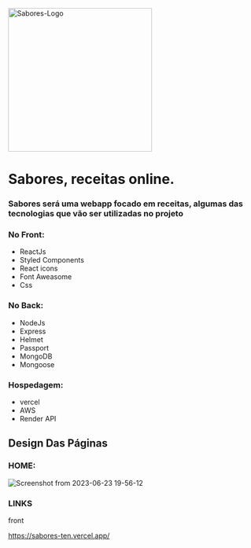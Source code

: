 
<img width="292" alt="Sabores-Logo" src="https://github.com/wal-wizard/Sabores/assets/82295321/6820a157-b0ec-4fd6-b916-4de192f3c9d7">  

# Sabores, receitas online.

### Sabores será uma webapp focado em receitas, algumas das tecnologias que vão ser utilizadas no projeto
### No Front:
  - ReactJs
  - Styled Components
  - React icons
  - Font Aweasome
  - Css

### No Back:
  - NodeJs
  - Express
  - Helmet
  - Passport
  - MongoDB
  - Mongoose

### Hospedagem:
  - vercel
  - AWS
  - Render API
    
## Design Das Páginas
### HOME:

![Screenshot from 2023-06-23 19-56-12](https://github.com/wal-wizard/Sabores/assets/82295321/35957213-7b98-468c-8a84-6ba274367237)

### LINKS

front

https://sabores-ten.vercel.app/
